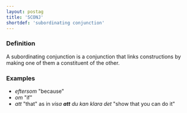 ```yaml
---
layout: postag
title: 'SCONJ'
shortdef: 'subordinating conjunction'
---
```


### Definition

A subordinating conjunction is a conjunction that links constructions
by making one of them a constituent of the other.

### Examples

- _eftersom_ "because"
- _om_ "if"
- _att_ "that" as in _visa <b>att</b> du kan klara det_ "show that you can do it"
